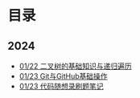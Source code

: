# 目录

## 2024

- [01/22 二叉树的基础知识与递归遍历](./2024/01/22/二叉树的基础知识与递归遍历.md)
- [01/23 Git与GitHub基础操作](./2024/01/23/Git与GitHub基础操作.md)
- [01/23 代码随想录刷题笔记](./2024/01/23/代码随想录刷题笔记.md)


